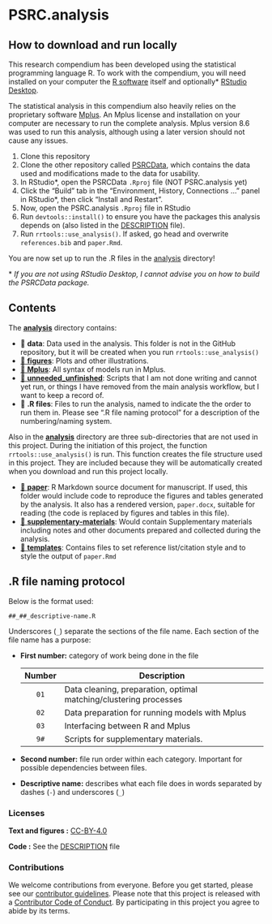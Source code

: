 
<!-- README.md is generated from README.Rmd. Please edit that file -->

# PSRC.analysis

## How to download and run locally

This research compendium has been developed using the statistical
programming language R. To work with the compendium, you will need
installed on your computer the [R
software](https://cloud.r-project.org/) itself and optionally\* [RStudio
Desktop](https://rstudio.com/products/rstudio/download/).

The statistical analysis in this compendium also heavily relies on the
proprietary software [Mplus](https://www.statmodel.com/). An Mplus
license and installation on your computer are necessary to run the
complete analysis. Mplus version 8.6 was used to run this analysis,
although using a later version should not cause any issues.

1.  Clone this repository
2.  Clone the other repository called
    [PSRCData](https://github.com/e-mcbride/PSRCData), which contains
    the data used and modifications made to the data for usability.
3.  In RStudio\*, open the PSRCData `.Rproj` file (NOT PSRC.analysis
    yet)
4.  Click the “Build” tab in the “Environment, History, Connections …”
    panel in RStudio\*, then click “Install and Restart”.
5.  Now, open the PSRC.analysis `.Rproj` file in RStudio
6.  Run `devtools::install()` to ensure you have the packages this
    analysis depends on (also listed in the [DESCRIPTION](/DESCRIPTION)
    file).
7.  Run `rrtools::use_analysis()`. If asked, go head and overwrite
    `references.bib` and `paper.Rmd`.

You are now set up to run the .R files in the [analysis](/analysis)
directory!

\* *If you are not using RStudio Desktop, I cannot advise you on how to
build the PSRCData package.*

## Contents

The [**analysis**](/analysis) directory contains:

-   :file_folder: **data**: Data used in the analysis. This folder is
    not in the GitHub repository, but it will be created when you run
    `rrtools::use_analysis()`
-   [:file_folder: **figures**](/analysis/figures): Plots and other
    illustrations.
-   [:file_folder: **Mplus**](/analysis/Mplus): All syntax of models run
    in Mplus.
-   [:file_folder:
    **unneeded_unfinished**](/analysis/unneeded_unfinished): Scripts
    that I am not done writing and cannot yet run, or things I have
    removed from the main analysis workflow, but I want to keep a record
    of.
-   :scroll: **.R files**: Files to run the analysis, named to indicate
    the the order to run them in. Please see “.R file naming protocol”
    for a description of the numbering/naming system.

Also in the [**analysis**](/analysis) directory are three
sub-directories that are not used in this project. During the initiation
of this project, the function `rrtools::use_analysis()` is run. This
function creates the file structure used in this project. They are
included because they will be automatically created when you download
and run this project locally.

-   [:file_folder: **paper**](/analysis/paper): R Markdown source
    document for manuscript. If used, this folder would include code to
    reproduce the figures and tables generated by the analysis. It also
    has a rendered version, `paper.docx`, suitable for reading (the code
    is replaced by figures and tables in this file).
-   [:file_folder:
    **supplementary-materials**](/analysis/supplementary-materials):
    Would contain Supplementary materials including notes and other
    documents prepared and collected during the analysis.
-   [:file_folder: **templates**](/analysis/templates): Contains files
    to set reference list/citation style and to style the output of
    `paper.Rmd`

## .R file naming protocol

Below is the format used:

    ##_##_descriptive-name.R

Underscores (`_`) separate the sections of the file name. Each section
of the file name has a purpose:

-   **First number:** category of work being done in the file

    | Number | Description                                                       |
    |:------:|-------------------------------------------------------------------|
    |  `01`  | Data cleaning, preparation, optimal matching/clustering processes |
    |  `02`  | Data preparation for running models with Mplus                    |
    |  `03`  | Interfacing between R and Mplus                                   |
    |  `9#`  | Scripts for supplementary materials.                              |

-   **Second number:** file run order within each category. Important
    for possible dependencies between files.

-   **Descriptive name:** describes what each file does in words
    separated by dashes (`-`) and underscores (`_`)

### Licenses

**Text and figures :**
[CC-BY-4.0](http://creativecommons.org/licenses/by/4.0/)

**Code :** See the [DESCRIPTION](DESCRIPTION) file

### Contributions

We welcome contributions from everyone. Before you get started, please
see our [contributor guidelines](CONTRIBUTING.md). Please note that this
project is released with a [Contributor Code of Conduct](CONDUCT.md). By
participating in this project you agree to abide by its terms.

